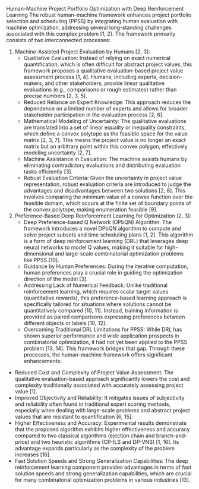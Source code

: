 Human-Machine Project Portfolio Optimization with Deep Reinforcement Learning
The robust human–machine framework enhances project portfolio selection and scheduling (PPSS) by integrating human evaluation with machine optimization, addressing several long-standing challenges associated with this complex problem [1, 2].
The framework primarily consists of two interconnected processes:
1. Machine-Assisted Project Evaluation by Humans [2, 3]:
    - Qualitative Evaluation: Instead of relying on exact numerical quantification, which is often difficult for abstract project values, this framework proposes a qualitative evaluation-based project value assessment process [1, 4]. Humans, including experts, decision-makers, and other stakeholders, provide linear qualitative evaluations (e.g., comparisons or rough estimates) rather than precise numbers [2, 3, 5].
    - Reduced Reliance on Expert Knowledge: This approach reduces the dependence on a limited number of experts and allows for broader stakeholder participation in the evaluation process [2, 6].
    - Mathematical Modeling of Uncertainty: The qualitative evaluations are translated into a set of linear equality or inequality constraints, which define a convex polytope as the feasible space for the value matrix [2, 3, 7]. This means the project value is no longer an exact matrix but an arbitrary point within this convex polygon, effectively modeling uncertainty [2, 7].
    - Machine Assistance in Evaluation: The machine assists humans by eliminating contradictory evaluations and distributing evaluation tasks efficiently [3].
    - Robust Evaluation Criteria: Given the uncertainty in project value representation, robust evaluation criteria are introduced to judge the advantages and disadvantages between two solutions [2, 8]. This involves comparing the minimum value of a convex function over the feasible domain, which occurs at the finite set of boundary points of the convex polytope, making enumeration feasible [9].
2. Preference-Based Deep Reinforcement Learning for Optimization [2, 3]:
    - Deep Preference-based Q Network (DPbQN) Algorithm: The framework introduces a novel DPbQN algorithm to compute and solve project subsets and time scheduling plans [1, 2]. This algorithm is a form of deep reinforcement learning (DRL) that leverages deep neural networks to model Q values, making it suitable for high-dimensional and large-scale combinatorial optimization problems like PPSS [10].
    - Guidance by Human Preferences: During the iterative computation, human preferences play a crucial role in guiding the optimization direction of the model [3].
    - Addressing Lack of Numerical Feedback: Unlike traditional reinforcement learning, which requires scalar target values (quantitative rewards), this preference-based learning approach is specifically tailored for situations where solutions cannot be quantitatively compared [10, 11]. Instead, training information is provided as paired comparisons expressing preferences between different objects or labels [10, 12].
    - Overcoming Traditional DRL Limitations for PPSS: While DRL has shown superior performance and wide application prospects in combinatorial optimization, it had not yet been applied to the PPSS problem [13, 14]. This framework bridges that gap.
Through these processes, the human–machine framework offers significant enhancements:
- Reduced Cost and Complexity of Project Value Assessment: The qualitative evaluation-based approach significantly lowers the cost and complexity traditionally associated with accurately assessing project value [1].
- Improved Objectivity and Reliability: It mitigates issues of subjectivity and reliability often found in traditional expert scoring methods, especially when dealing with large-scale problems and abstract project values that are resistant to quantification [6, 15].
- Higher Effectiveness and Accuracy: Experimental results demonstrate that the proposed algorithm exhibits higher effectiveness and accuracy compared to two classical algorithms (ejection chain and branch-and-price) and two heuristic algorithms (CP-ILS and DP-VNS) [1, 16]. Its advantage expands particularly as the complexity of the problem increases [16].
- Fast Solution Speeds and Strong Generalization Capabilities: The deep reinforcement learning component provides advantages in terms of fast solution speeds and strong generalization capabilities, which are crucial for many combinatorial optimization problems in various industries [13].